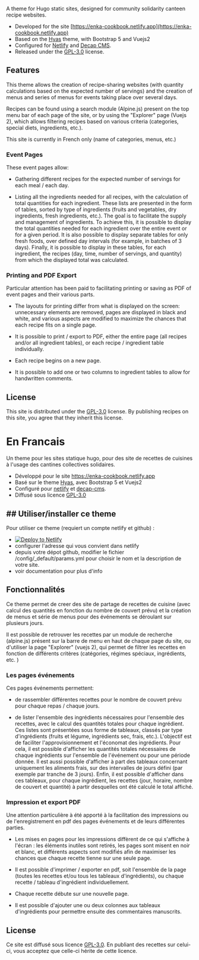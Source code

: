 A theme for Hugo static sites, designed for community solidarity canteen recipe websites.

- Developed for the site [https://enka-cookbook.netlify.app](https://enka-cookbook.netlify.app)
- Based on the [Hyas](https://gethyas.com/) theme, with Bootstrap 5 and Vuejs2
- Configured for [Netlify](https://app.netlify.com/) and [Decap CMS](https://decapcms.org/).
- Released under the [GPL-3.0](https://opensource.org/license/gpl-3-0/) license.

## Features

This theme allows the creation of recipe-sharing websites (with quantity calculations based on the expected number of servings) and the creation of menus and series of menus for events taking place over several days.

Recipes can be found using a search module (Alpine.js) present on the top menu bar of each page of the site, or by using the "Explorer" page (Vuejs 2), which allows filtering recipes based on various criteria (categories, special diets, ingredients, etc.).

This site is currently in French only (name of categories, menus, etc.)

### Event Pages

These event pages allow:

- Gathering different recipes for the expected number of servings for each meal / each day.

- Listing all the ingredients needed for all recipes, with the calculation of total quantities for each ingredient. These lists are presented in the form of tables, sorted by type of ingredients (fruits and vegetables, dry ingredients, fresh ingredients, etc.). The goal is to facilitate the supply and management of ingredients. To achieve this, it is possible to display the total quantities needed for each ingredient over the entire event or for a given period. It is also possible to display separate tables for only fresh foods, over defined day intervals (for example, in batches of 3 days). Finally, it is possible to display in these tables, for each ingredient, the recipes (day, time, number of servings, and quantity) from which the displayed total was calculated.

### Printing and PDF Export

Particular attention has been paid to facilitating printing or saving as PDF of event pages and their various parts.

- The layouts for printing differ from what is displayed on the screen: unnecessary elements are removed, pages are displayed in black and white, and various aspects are modified to maximize the chances that each recipe fits on a single page.

- It is possible to print / export to PDF, either the entire page (all recipes and/or all ingredient tables), or each recipe / ingredient table individually.

- Each recipe begins on a new page.

- It is possible to add one or two columns to ingredient tables to allow for handwritten comments.

## License

This site is distributed under the [GPL-3.0](https://opensource.org/license/gpl-3-0/) license. By publishing recipes on this site, you agree that they inherit this license.

# En Francais

Un theme pour les sites statique hugo, pour des site de recettes de cuisines à l'usage des cantines collectives solidaires.

- Développé pour le site https://enka-cookbook.netlify.app
- Basé sur le theme [Hyas](https://gethyas.com/), avec Bootstrap 5 et Vuejs2
- Configuré pour [netlify](https://app.netlify.com/) et [decap-cms](https://decapcms.org/).
- Diffusé sous licence [GPL-3.0](https://opensource.org/license/gpl-3-0/)

## ## Utiliser/installer ce theme

Pour utiliser ce theme (requiert un compte netlify et github) :
  -  [![Deploy to Netlify](https://www.netlify.com/img/deploy/button.svg)](https://app.netlify.com/start/deploy?repository=https://github.com/encas-parka/hugo-cookbook-starter-site) 
  - configurer l'adresse qui vous convient dans netlify
  - depuis votre dépot github, modifier le fichier /config/_default/params.yml pour choisir le nom et la description de votre site. 
  - voir documentation pour plus d'info


## Fonctionnalités

Ce theme permet de creer des site de partage de recettes de cuisine (avec calcul des quantités en fonction du nombre de couvert prévu) et la création de menus et série de menus pour des événements se déroulant sur plusieurs jours.

Il est possible de retrouver les recettes par un module de recherche (alpine.js) présent sur la barre de menu en haut de chaque page du site, ou d'utiliser la page "Explorer" (vuejs 2), qui permet de filtrer les recettes en fonction de différents critères (catégories, régimes spéciaux, ingrédients, etc. )

### Les pages événements

Ces pages événements permettent:

- de rassembler différentes recettes pour le nombre de couvert prévu pour chaque repas / chaque jours.

- de lister l'ensemble des ingrédients nécessaires pour l'ensemble des recettes, avec le calcul des quantités totales pour chaque ingrédient. Ces listes sont présentées sous forme de tableaux, classés par type d'ingrédients (fruits et légume, ingrédients sec, frais, etc.). L'objectif est de faciliter l'approvisionnement et l'économat des ingrédients. Pour cela, il est possible d'afficher les quantités totales nécessaires de chaque ingrédients sur l'ensemble de l'événement ou pour une période donnée. Il est aussi possible d'afficher à part des tableaux concernant uniquement les aliments frais, sur des intervalles de jours défini (par exemple par tranche de 3 jours). Enfin, il est possible d'afficher dans ces tableaux, pour chaque ingrédient, les recettes (jour, horaire, nombre de couvert et quantité) à partir desquelles ont été calculé le total affiché.

### Impression et export PDF

Une attention particulière à été apporté à la facilitation des impressions ou de l'enregistrement en pdf des pages événements et de leurs différentes parties.

- Les mises en pages pour les impressions diffèrent de ce qui s'affiche à l'écran : les éléments inutiles sont retirés, les pages sont misent en noir et blanc, et différents aspects sont modifiés afin de maximiser les chances que chaque recette tienne sur une seule page.

- Il est possible d'imprimer / exporter en pdf, soit l'ensemble de la page (toutes les recettes et/ou tous les tableaux d'ingrédients), ou chaque recette / tableau d'ingrédient individuellement.

- Chaque recette débute sur une nouvelle page.

- Il est possible d'ajouter une ou deux colonnes aux tableaux d'ingrédients pour permettre ensuite des commentaires manuscrits.

## License

Ce site est diffusé sous licence [GPL-3.0](https://opensource.org/license/gpl-3-0/). En publiant des recettes sur celui-ci, vous acceptez que celle-ci hérite de cette licence.
